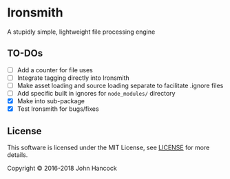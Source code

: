 # Ironsmith #

A stupidly simple, lightweight file processing engine

## TO-DOs ##

- [ ] Add a counter for file uses
- [ ] Integrate tagging directly into Ironsmith
- [ ] Make asset loading and source loading separate to facilitate .ignore files
- [ ] Add specific built in ignores for `node_modules/` directory
- [X] Make into sub-package
- [X] Test Ironsmith for bugs/fixes

## License ##

This software is licensed under the MIT License, see [LICENSE](LICENSE) for more details.

Copyright © 2016-2018 John Hancock
